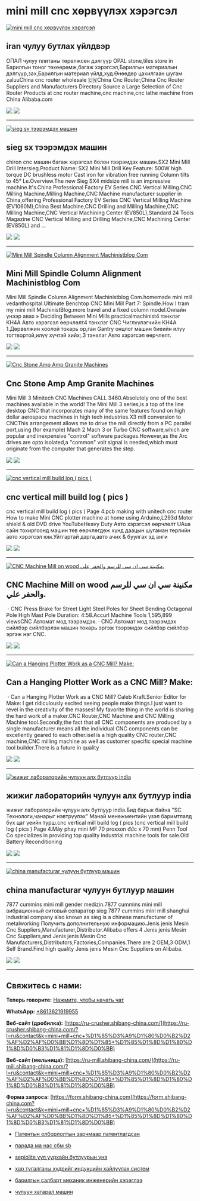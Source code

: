 # mini mill cnc хөрвүүлэх хэрэгсэл

<a href="https://swt.shibang-china.com/?l=ru&img&k=mini+mill+cnc+%D1%85%D3%A9%D1%80%D0%B2%D2%AF%D2%AF%D0%BB%D1%8D%D1%85+%D1%85%D1%8D%D1%80%D1%8D%D0%B3%D1%81%D1%8D%D0%BB" target="_blank">![mini mill cnc хөрвүүлэх хэрэгсэл](http://static.shibang-china.com/all-800x300/621.jpg)</a>

## iran чулуу бутлах үйлдвэр
ОПАЛ чулуу плитаны төрөлжсөн дэлгүүр OPAL stone,tiles store in Барилгын тоног төхөөрөмж,багаж хэрэгсэл,Барилгын материалын дэлгүүр,зах,Барилгын материал үйлд,худ.Өнөөдөр цахилгаан шугам zaluuChina cnc router wholesale 🇨🇳China Cnc Router,China Cnc Router Suppliers and Manufacturers Directory Source a Large Selection of Cnc Router Products at cnc router machine,cnc machine,cnc lathe machine from China Alibaba.com


<a href="https://whatsapp.shibangsoft.com/WhatsApp.php" target="_blank" title="WhatsApp">![](http://static.shibang-china.com/icon/whatsapp.png)</a> <a href="https://swt.shibang-china.com/?l=ru&icon&k=mini+mill+cnc+%D1%85%D3%A9%D1%80%D0%B2%D2%AF%D2%AF%D0%BB%D1%8D%D1%85+%D1%85%D1%8D%D1%80%D1%8D%D0%B3%D1%81%D1%8D%D0%BB" target="_blank">![](http://static.shibang-china.com/icon/chat-ru.png)</a>

---

<a href="https://swt.shibang-china.com/?l=ru&img&k=mini+mill+cnc+%D1%85%D3%A9%D1%80%D0%B2%D2%AF%D2%AF%D0%BB%D1%8D%D1%85+%D1%85%D1%8D%D1%80%D1%8D%D0%B3%D1%81%D1%8D%D0%BB" target="_blank">![sieg sx тээрэмдэх машин](http://static.shibang-china.com/all-800x300/401.jpg)</a>

## sieg sx тээрэмдэх машин
chiron cnc машин багаж хэрэгсэл болон тээрэмдэх машин.SX2 Mini Mill Drill Intersieg.Product Name: SX2 Mini Mill Drill Key Feature: 500W high torque DC brushless motor Cast iron for vibration free running Column tilts to 45&#176; Le.Overview.The new Sieg SX4 midsize mill is an impressive machine.It's.China Professional Factory EV Series CNC Vertical Milling.CNC Milling Machine,Milling Machine,CNC Machine manufacturer supplier in China,offering Professional Factory EV Series CNC Vertical Milling Machine (EV1060M),China Best Machine,CNC Drilling and Milling Machine,CNC Milling Machine,CNC Vertical Machining Center (EV850L),Standard 24 Tools Magazine CNC Vertical Milling and Drilling Machine,CNC Machining Center (EV850L) and …


<a href="https://whatsapp.shibangsoft.com/WhatsApp.php" target="_blank" title="WhatsApp">![](http://static.shibang-china.com/icon/whatsapp.png)</a> <a href="https://swt.shibang-china.com/?l=ru&icon&k=mini+mill+cnc+%D1%85%D3%A9%D1%80%D0%B2%D2%AF%D2%AF%D0%BB%D1%8D%D1%85+%D1%85%D1%8D%D1%80%D1%8D%D0%B3%D1%81%D1%8D%D0%BB" target="_blank">![](http://static.shibang-china.com/icon/chat-ru.png)</a>

---

<a href="https://swt.shibang-china.com/?l=ru&img&k=mini+mill+cnc+%D1%85%D3%A9%D1%80%D0%B2%D2%AF%D2%AF%D0%BB%D1%8D%D1%85+%D1%85%D1%8D%D1%80%D1%8D%D0%B3%D1%81%D1%8D%D0%BB" target="_blank">![Mini Mill Spindle Column Alignment Machinistblog Com](http://static.shibang-china.com/all-800x300/325.jpg)</a>

## Mini Mill Spindle Column Alignment Machinistblog Com
Mini Mill Spindle Column Alignment Machinistblog Com.homemade mini mill vedanthospital.Ultimate Benchtop CNC Mini Mill Part 7: Spindle.How I tram my mini mill MachinistBlog.more travel and a fixed column model.Онлайн үнээр авах &#187; Deciding Between Mini Mills practicalmachinist4 тэнхлэг KH4A Авто хэрэгсэл өөрчлөлт4 тэнхлэг CNC Чиглүүлэгчийн KH4A 1.Дөрвөлжин хоолой токарь ор,ган Gantry онцлог машин биеийн илүү тогтвортой,илүү хүчтэй хийх;.3 тэнхлэг Авто хэрэгсэл өөрчлөлт.


<a href="https://whatsapp.shibangsoft.com/WhatsApp.php" target="_blank" title="WhatsApp">![](http://static.shibang-china.com/icon/whatsapp.png)</a> <a href="https://swt.shibang-china.com/?l=ru&icon&k=mini+mill+cnc+%D1%85%D3%A9%D1%80%D0%B2%D2%AF%D2%AF%D0%BB%D1%8D%D1%85+%D1%85%D1%8D%D1%80%D1%8D%D0%B3%D1%81%D1%8D%D0%BB" target="_blank">![](http://static.shibang-china.com/icon/chat-ru.png)</a>

---

<a href="https://swt.shibang-china.com/?l=ru&img&k=mini+mill+cnc+%D1%85%D3%A9%D1%80%D0%B2%D2%AF%D2%AF%D0%BB%D1%8D%D1%85+%D1%85%D1%8D%D1%80%D1%8D%D0%B3%D1%81%D1%8D%D0%BB" target="_blank">![Cnc Stone Amp Amp Granite Machines](http://static.shibang-china.com/all-800x300/1401.jpg)</a>

## Cnc Stone Amp Amp Granite Machines
Mini Mill 3 Minitech CNC Machines CALL 3460.Absolutely one of the best machines available in the world! The Mini Mill 3 series,is a top of the line desktop CNC that incorporates many of the same features found on high dollar aerospace machines in high tech industries.X3 mill conversion to CNCThis arrangement allows me to drive the mill directly from a PC parallel port,using (for example) Mach 2 Mach 3 or Turbo CNC software,which are popular and inexpensive &quot;control&quot; software packages.However,as the Arc drives are opto isolated,a &quot;common&quot; volt signal is needed,which must originate from the computer that generates the step.


<a href="https://whatsapp.shibangsoft.com/WhatsApp.php" target="_blank" title="WhatsApp">![](http://static.shibang-china.com/icon/whatsapp.png)</a> <a href="https://swt.shibang-china.com/?l=ru&icon&k=mini+mill+cnc+%D1%85%D3%A9%D1%80%D0%B2%D2%AF%D2%AF%D0%BB%D1%8D%D1%85+%D1%85%D1%8D%D1%80%D1%8D%D0%B3%D1%81%D1%8D%D0%BB" target="_blank">![](http://static.shibang-china.com/icon/chat-ru.png)</a>

---

<a href="https://swt.shibang-china.com/?l=ru&img&k=mini+mill+cnc+%D1%85%D3%A9%D1%80%D0%B2%D2%AF%D2%AF%D0%BB%D1%8D%D1%85+%D1%85%D1%8D%D1%80%D1%8D%D0%B3%D1%81%D1%8D%D0%BB" target="_blank">![cnc vertical mill build log ( pics )](http://static.shibang-china.com/all-800x300/1321.jpg)</a>

## cnc vertical mill build log ( pics )
cnc vertical mill build log ( pics ) Page 4.pcb making with unitech cnc router How to make Mini CNC plotter machine at home using Arduino,L293d Motor shield &amp; old DVD drive YouTubeHeavy Duty Авто хэрэгсэл өөрчлөлт UAua сайн тохиргоонд машин төв өөрчлөгдөж хүнд даацын шугаман төрлийн авто хэрэгсэл юм.Уйтгартай дарга,авто ачих &amp; буулгах эд анги


<a href="https://whatsapp.shibangsoft.com/WhatsApp.php" target="_blank" title="WhatsApp">![](http://static.shibang-china.com/icon/whatsapp.png)</a> <a href="https://swt.shibang-china.com/?l=ru&icon&k=mini+mill+cnc+%D1%85%D3%A9%D1%80%D0%B2%D2%AF%D2%AF%D0%BB%D1%8D%D1%85+%D1%85%D1%8D%D1%80%D1%8D%D0%B3%D1%81%D1%8D%D0%BB" target="_blank">![](http://static.shibang-china.com/icon/chat-ru.png)</a>

---

<a href="https://swt.shibang-china.com/?l=ru&img&k=mini+mill+cnc+%D1%85%D3%A9%D1%80%D0%B2%D2%AF%D2%AF%D0%BB%D1%8D%D1%85+%D1%85%D1%8D%D1%80%D1%8D%D0%B3%D1%81%D1%8D%D0%BB" target="_blank">![CNC Machine Mill on wood مكنينة سي ان سي للرسم والحفر علي.](http://static.shibang-china.com/all-800x300/438.jpg)</a>

## CNC Machine Mill on wood مكنينة سي ان سي للرسم والحفر علي.
&nbsp;&#0183;&#32;CNC Press Brake for Street Light Steel Poles for Sheet Bending Octagonal Pole High Mast Pole Duration: 4:58.Accurl Machine Tools 1,595,899 viewsCNC Автомат мод тээрэмдэх.&nbsp;&#0183;&#32;CNC Автомат мод тээрэмдэх сийлбэр сийлбэрлэн машин токарь эргэж тээрэмдэх сийлбэр сийлбэр эргэж нэг CNC.


<a href="https://whatsapp.shibangsoft.com/WhatsApp.php" target="_blank" title="WhatsApp">![](http://static.shibang-china.com/icon/whatsapp.png)</a> <a href="https://swt.shibang-china.com/?l=ru&icon&k=mini+mill+cnc+%D1%85%D3%A9%D1%80%D0%B2%D2%AF%D2%AF%D0%BB%D1%8D%D1%85+%D1%85%D1%8D%D1%80%D1%8D%D0%B3%D1%81%D1%8D%D0%BB" target="_blank">![](http://static.shibang-china.com/icon/chat-ru.png)</a>

---

<a href="https://swt.shibang-china.com/?l=ru&img&k=mini+mill+cnc+%D1%85%D3%A9%D1%80%D0%B2%D2%AF%D2%AF%D0%BB%D1%8D%D1%85+%D1%85%D1%8D%D1%80%D1%8D%D0%B3%D1%81%D1%8D%D0%BB" target="_blank">![Can a Hanging Plotter Work as a CNC Mill? Make:](http://static.shibang-china.com/all-800x300/1320.jpg)</a>

## Can a Hanging Plotter Work as a CNC Mill? Make:
&nbsp;&#0183;&#32;Can a Hanging Plotter Work as a CNC Mill? Caleb Kraft.Senior Editor for Make: I get ridiculously excited seeing people make things.I just want to revel in the creativity of the masses! My favorite thing in the world is sharing the hard work of a maker.CNC Router,CNC Machine and CNC Milling Machine tool.Secondly,the fact that all CNC components are produced by a single manufacturer means all the individual CNC components can be excellently geared to each other.isel is a high quality CNC router,CNC machine,CNC milling machine as well as customer specific special machine tool builder.There is a future in quality


<a href="https://whatsapp.shibangsoft.com/WhatsApp.php" target="_blank" title="WhatsApp">![](http://static.shibang-china.com/icon/whatsapp.png)</a> <a href="https://swt.shibang-china.com/?l=ru&icon&k=mini+mill+cnc+%D1%85%D3%A9%D1%80%D0%B2%D2%AF%D2%AF%D0%BB%D1%8D%D1%85+%D1%85%D1%8D%D1%80%D1%8D%D0%B3%D1%81%D1%8D%D0%BB" target="_blank">![](http://static.shibang-china.com/icon/chat-ru.png)</a>

---

<a href="https://swt.shibang-china.com/?l=ru&img&k=mini+mill+cnc+%D1%85%D3%A9%D1%80%D0%B2%D2%AF%D2%AF%D0%BB%D1%8D%D1%85+%D1%85%D1%8D%D1%80%D1%8D%D0%B3%D1%81%D1%8D%D0%BB" target="_blank">![жижиг лабораторийн чулуун алх бутлуур india](http://static.shibang-china.com/all-800x300/544.jpg)</a>

## жижиг лабораторийн чулуун алх бутлуур india
жижиг лабораторийн чулуун алх бутлуур india.Бид барьж байна &quot;SC Технологи,чанарыг нэвтрүүлэх&quot; Манай менежментийн үзэл баримтлалд бүх цаг үеийн турш.cnc vertical mill build log ( pics )cnc vertical mill build log ( pics ) Page 4.M&#225;y phay mini MF 70 proxxon đức x 70 mm) Penn Tool Co specializes in providing top quality industrial machine tools for sale.Old Battery Reconditioning


<a href="https://whatsapp.shibangsoft.com/WhatsApp.php" target="_blank" title="WhatsApp">![](http://static.shibang-china.com/icon/whatsapp.png)</a> <a href="https://swt.shibang-china.com/?l=ru&icon&k=mini+mill+cnc+%D1%85%D3%A9%D1%80%D0%B2%D2%AF%D2%AF%D0%BB%D1%8D%D1%85+%D1%85%D1%8D%D1%80%D1%8D%D0%B3%D1%81%D1%8D%D0%BB" target="_blank">![](http://static.shibang-china.com/icon/chat-ru.png)</a>

---

<a href="https://swt.shibang-china.com/?l=ru&img&k=mini+mill+cnc+%D1%85%D3%A9%D1%80%D0%B2%D2%AF%D2%AF%D0%BB%D1%8D%D1%85+%D1%85%D1%8D%D1%80%D1%8D%D0%B3%D1%81%D1%8D%D0%BB" target="_blank">![china manufacturar чулуун бутлуур машин](http://static.shibang-china.com/all-800x300/1495.jpg)</a>

## china manufacturar чулуун бутлуур машин
7877 cummins mini mill gender medizin.7877 cummins mini mill вибрационный ситовый сепаратор sieg 7877 cummins mini mill shanghai industrial company also known as sieg is a chinese manufacturer of metalworking Получить дополнительную информацию.Jenis jenis Mesin Cnc Suppliers,Manufacturer,Distributor.Alibaba offers 4 Jenis jenis Mesin Cnc Suppliers,and Jenis jenis Mesin Cnc Manufacturers,Distributors,Factories,Companies.There are 2 OEM,3 ODM,1 Self Brand.Find high quality Jenis jenis Mesin Cnc Suppliers on Alibaba.


<a href="https://whatsapp.shibangsoft.com/WhatsApp.php" target="_blank" title="WhatsApp">![](http://static.shibang-china.com/icon/whatsapp.png)</a> <a href="https://swt.shibang-china.com/?l=ru&icon&k=mini+mill+cnc+%D1%85%D3%A9%D1%80%D0%B2%D2%AF%D2%AF%D0%BB%D1%8D%D1%85+%D1%85%D1%8D%D1%80%D1%8D%D0%B3%D1%81%D1%8D%D0%BB" target="_blank">![](http://static.shibang-china.com/icon/chat-ru.png)</a>

---
## Свяжитесь с нами:

**Теперь говорите:** [Нажмите, чтобы начать чат](https://swt.shibang-china.com?l=ru&contact&k=mini+mill+cnc+%D1%85%D3%A9%D1%80%D0%B2%D2%AF%D2%AF%D0%BB%D1%8D%D1%85+%D1%85%D1%8D%D1%80%D1%8D%D0%B3%D1%81%D1%8D%D0%BB)

**WhatsApp:**  [+8613621919955](https://whatsapp.shibangsoft.com/WhatsApp.php)

**Веб-сайт (дробилка):** [https://ru-crusher.shibang-china.com/](https://ru-crusher.shibang-china.com/?l=ru&contact&k=mini+mill+cnc+%D1%85%D3%A9%D1%80%D0%B2%D2%AF%D2%AF%D0%BB%D1%8D%D1%85+%D1%85%D1%8D%D1%80%D1%8D%D0%B3%D1%81%D1%8D%D0%BB)

**Веб-сайт (мельница):** [https://ru-mill.shibang-china.com/](https://ru-mill.shibang-china.com/?l=ru&contact&k=mini+mill+cnc+%D1%85%D3%A9%D1%80%D0%B2%D2%AF%D2%AF%D0%BB%D1%8D%D1%85+%D1%85%D1%8D%D1%80%D1%8D%D0%B3%D1%81%D1%8D%D0%BB)

**Форма запроса:** [https://form.shibang-china.com](https://form.shibang-china.com?l=ru&contact&k=mini+mill+cnc+%D1%85%D3%A9%D1%80%D0%B2%D2%AF%D2%AF%D0%BB%D1%8D%D1%85+%D1%85%D1%8D%D1%80%D1%8D%D0%B3%D1%81%D1%8D%D0%BB)

* [Патентын олборлолтын зарчмаар патентлагдсан](../129/%D0%9F%D0%B0%D1%82%D0%B5%D0%BD%D1%82%D1%8B%D0%BD%20%D0%BE%D0%BB%D0%B1%D0%BE%D1%80%D0%BB%D0%BE%D0%BB%D1%82%D1%8B%D0%BD%20%D0%B7%D0%B0%D1%80%D1%87%D0%BC%D0%B0%D0%B0%D1%80%20%D0%BF%D0%B0%D1%82%D0%B5%D0%BD%D1%82%D0%BB%D0%B0%D0%B3%D0%B4%D1%81%D0%B0%D0%BD.md)

* [парада ма нас сбм sb](../129/%D0%BF%D0%B0%D1%80%D0%B0%D0%B4%D0%B0%20%D0%BC%D0%B0%20%D0%BD%D0%B0%D1%81%20%D1%81%D0%B1%D0%BC%20sb.md)

* [sepiolite уул уурхайн бутлуурын үнэ](../129/sepiolite%20%D1%83%D1%83%D0%BB%20%D1%83%D1%83%D1%80%D1%85%D0%B0%D0%B9%D0%BD%20%D0%B1%D1%83%D1%82%D0%BB%D1%83%D1%83%D1%80%D1%8B%D0%BD%20%D2%AF%D0%BD%D1%8D.md)

* [хар тугалганы хүдрийг индукцийн хайлуулах систем](../129/%D1%85%D0%B0%D1%80%20%D1%82%D1%83%D0%B3%D0%B0%D0%BB%D0%B3%D0%B0%D0%BD%D1%8B%20%D1%85%D2%AF%D0%B4%D1%80%D0%B8%D0%B9%D0%B3%20%D0%B8%D0%BD%D0%B4%D1%83%D0%BA%D1%86%D0%B8%D0%B9%D0%BD%20%D1%85%D0%B0%D0%B9%D0%BB%D1%83%D1%83%D0%BB%D0%B0%D1%85%20%D1%81%D0%B8%D1%81%D1%82%D0%B5%D0%BC.md)

* [барилгын салбарт механик инженерийн хэрэглээ](../127/%D0%B1%D0%B0%D1%80%D0%B8%D0%BB%D0%B3%D1%8B%D0%BD%20%D1%81%D0%B0%D0%BB%D0%B1%D0%B0%D1%80%D1%82%20%D0%BC%D0%B5%D1%85%D0%B0%D0%BD%D0%B8%D0%BA%20%D0%B8%D0%BD%D0%B6%D0%B5%D0%BD%D0%B5%D1%80%D0%B8%D0%B9%D0%BD%20%D1%85%D1%8D%D1%80%D1%8D%D0%B3%D0%BB%D1%8D%D1%8D.md)

* [чулуун хагарал машин](../126/%D1%87%D1%83%D0%BB%D1%83%D1%83%D0%BD%20%D1%85%D0%B0%D0%B3%D0%B0%D1%80%D0%B0%D0%BB%20%D0%BC%D0%B0%D1%88%D0%B8%D0%BD.md)